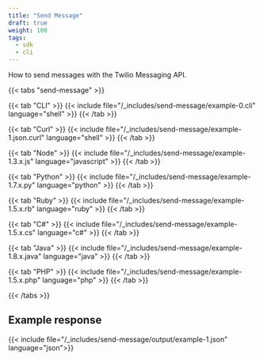 ```yaml
---
title: "Send Message"
draft: true
weight: 100
tags:
  - sdk
  - cli
---
```


How to send messages with the Twilio Messaging API.

{{< tabs "send-message" >}}

{{< tab "CLI" >}}
{{< include file="/_includes/send-message/example-0.cli" language="shell" >}}
{{< /tab >}}

{{< tab "Curl" >}}
{{< include file="/_includes/send-message/example-1.json.curl" language="shell" >}}
{{< /tab >}}

{{< tab "Node" >}}
{{< include file="/_includes/send-message/example-1.3.x.js" language="javascript" >}}
{{< /tab >}}

{{< tab "Python" >}}
{{< include file="/_includes/send-message/example-1.7.x.py" language="python" >}}
{{< /tab >}}

{{< tab "Ruby" >}}
{{< include file="/_includes/send-message/example-1.5.x.rb" language="ruby" >}}
{{< /tab >}}

{{< tab "C#" >}}
{{< include file="/_includes/send-message/example-1.5.x.cs" language="c#" >}}
{{< /tab >}}

{{< tab "Java" >}}
{{< include file="/_includes/send-message/example-1.8.x.java" language="java" >}}
{{< /tab >}}

{{< tab "PHP" >}}
{{< include file="/_includes/send-message/example-1.5.x.php" language="php" >}}
{{< /tab >}}

{{< /tabs >}}

## Example response

<div class="p-3 border">
{{< include file="/_includes/send-message/output/example-1.json" language="json">}}
</div>